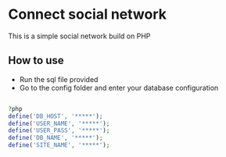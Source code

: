 # Connect social network

This is a simple social network build on PHP

## How to use

- Run the sql file provided
- Go to the config folder and enter your database configuration

```php

?php
define('DB_HOST', '*****');
define('USER_NAME', '*****');
define('USER_PASS', '*****');
define('DB_NAME', '*****');
define('SITE_NAME', '*****');

```
